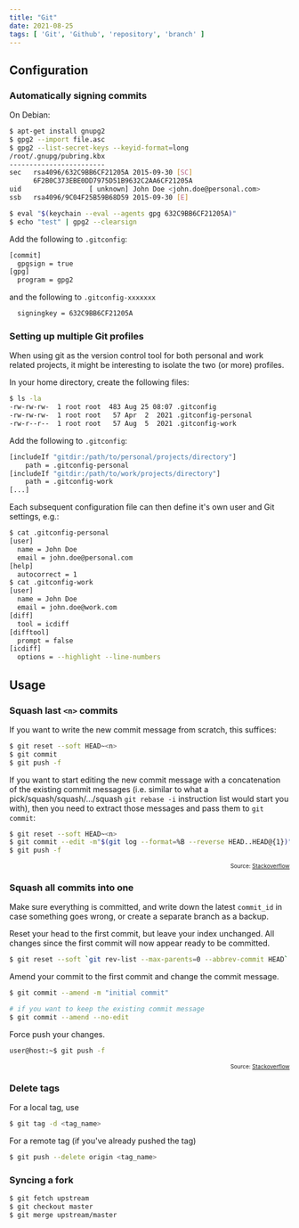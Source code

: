 ```yaml
---
title: "Git"
date: 2021-08-25
tags: [ 'Git', 'Github', 'repository', 'branch' ]
---
```


## Configuration

### Automatically signing commits

On Debian:


```bash
$ apt-get install gnupg2
$ gpg2 --import file.asc
$ gpg2 --list-secret-keys --keyid-format=long
/root/.gnupg/pubring.kbx
------------------------
sec   rsa4096/632C9BB6CF21205A 2015-09-30 [SC]
      6F2B0C373EBE0DD7975D51B9632C2AA6CF21205A
uid                 [ unknown] John Doe <john.doe@personal.com>
ssb   rsa4096/9C04F25B59B68D59 2015-09-30 [E]

$ eval "$(keychain --eval --agents gpg 632C9BB6CF21205A)"
$ echo "test" | gpg2 --clearsign
```

Add the following to `.gitconfig`:


```bash
[commit]
  gpgsign = true
[gpg]
  program = gpg2
```

and the following to `.gitconfig-xxxxxxx`


```bash
  signingkey = 632C9BB6CF21205A
```

### Setting up multiple Git profiles

When using git as the version control tool for both personal and work related
projects, it might be interesting to isolate the two (or more) profiles.

In your home directory, create the following files:

```bash
$ ls -la
-rw-rw-rw-  1 root root  483 Aug 25 08:07 .gitconfig
-rw-rw-rw-  1 root root   57 Apr  2  2021 .gitconfig-personal
-rw-r--r--  1 root root   57 Aug  5  2021 .gitconfig-work
```

Add the following to `.gitconfig`:

```bash
[includeIf "gitdir:/path/to/personal/projects/directory"]
    path = .gitconfig-personal
[includeIf "gitdir:/path/to/work/projects/directory"]
    path = .gitconfig-work
[...]
```

Each subsequent configuration file can then define it's own user and Git
settings, e.g.:

```bash
$ cat .gitconfig-personal
[user]
  name = John Doe
  email = john.doe@personal.com
[help]
  autocorrect = 1
$ cat .gitconfig-work
[user]
  name = John Doe
  email = john.doe@work.com
[diff]
  tool = icdiff
[difftool]
  prompt = false
[icdiff]
  options = --highlight --line-numbers
```

## Usage

### Squash last `<n>` commits

If you want to write the new commit message from scratch, this suffices:

```bash
$ git reset --soft HEAD~<n>
$ git commit
$ git push -f
```

If you want to start editing the new commit message with a concatenation of the existing commit messages (i.e. similar to what a\
pick/squash/squash/…/squash `git rebase -i` instruction list would start you with), then you need to extract those messages and pass them to `git commit`:

```bash
$ git reset --soft HEAD~<n>
$ git commit --edit -m"$(git log --format=%B --reverse HEAD..HEAD@{1})"
$ git push -f
```

<p style="font-size: 10px" align="right">
    Source: <a href="https://stackoverflow.com/a/5201642">Stackoverflow</a>
</p>

### Squash all commits into one

Make sure everything is committed, and write down the latest ```commit_id``` in case something goes wrong, or create a separate branch as a backup.

Reset your head to the first commit, but leave your index unchanged. All changes since the first commit will now appear ready to be committed.

```bash
$ git reset --soft `git rev-list --max-parents=0 --abbrev-commit HEAD`
```

Amend your commit to the first commit and change the commit message.

```bash
$ git commit --amend -m "initial commit"

# if you want to keep the existing commit message
$ git commit --amend --no-edit
```

Force push your changes.

```bash
user@host:~$ git push -f
```

<p style="font-size: 10px" align="right">
    Source: <a href="https://stackoverflow.com/a/49900667">Stackoverflow</a>
</p>

### Delete tags

For a local tag, use

```bash
$ git tag -d <tag_name>
```

For a remote tag (if you've already pushed the tag)

```bash
$ git push --delete origin <tag_name>
```

### Syncing a fork

```bash
$ git fetch upstream
$ git checkout master
$ git merge upstream/master
```
